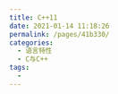 ```yaml
---
title: C++11
date: 2021-01-14 11:18:26
permalink: /pages/41b330/
categories:
  - 语言特性
  - C与C++
tags:
  - 
---
```

